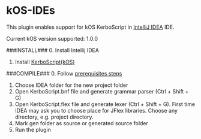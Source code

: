 # kOS-IDEs
This plugin enables support for kOS KerboScript in [IntelliJ IDEA](https://www.jetbrains.com/idea/) IDE.

Current kOS version supported: 1.0.0

###INSTALL###
0. Install Intellij IDEA
1. Install [KerboScript(kOS)](https://www.jetbrains.com/idea/help/installing-updating-and-uninstalling-repository-plugins.html)

###COMPILE###
0. Follow [prerequisites steps](http://www.jetbrains.org/intellij/sdk/docs/tutorials/custom_language_support/prerequisites.html)
1. Choose IDEA folder for the new project folder
2. Open KerboScript.bnf file and generate grammar parser (Ctrl + Shift + G)
3. Open KerboScript.flex file and generate lexer (Ctrl + Shift + G). First time IDEA may ask you to choose place for
JFlex libraries. Choose any directory, e.g. project directory.
4. Mark gen folder as source or generated source folder
5. Run the plugin